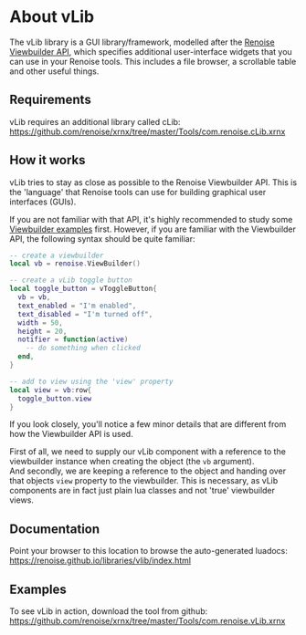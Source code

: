 # About vLib

The vLib library is a GUI library/framework, modelled after the [Renoise Viewbuilder API](https://github.com/renoise/xrnx/blob/master/Documentation/Renoise.ViewBuilder.API.lua), which specifies additional user-interface widgets that you can use in your Renoise tools. This includes a file browser, a scrollable table and other useful things.

## Requirements

vLib requires an additional library called cLib:  
https://github.com/renoise/xrnx/tree/master/Tools/com.renoise.cLib.xrnx

## How it works

vLib tries to stay as close as possible to the Renoise Viewbuilder API. This is the 'language' that Renoise tools can use for building graphical user interfaces (GUIs). 

If you are not familiar with that API, it's highly recommended to study some [Viewbuilder examples](https://github.com/renoise/xrnx/tree/master/Tools/com.renoise.ExampleToolGui.xrnx) first. However, if you are familiar with the Viewbuilder API, the following syntax should be quite familiar: 

```lua
-- create a viewbuilder 
local vb = renoise.ViewBuilder()

-- create a vLib toggle button
local toggle_button = vToggleButton{
  vb = vb,
  text_enabled = "I'm enabled",
  text_disabled = "I'm turned off",
  width = 50,
  height = 20,
  notifier = function(active)
    -- do something when clicked
  end,
}

-- add to view using the 'view' property
local view = vb:row{
  toggle_button.view
}
```

If you look closely, you'll notice a few minor details that are different from how the Viewbuilder API is used. 

First of all, we need to supply our vLib component with a reference to the viewbuilder instance when creating the object (the `vb` argument).  
And secondly, we are keeping a reference to the object and handing over that objects `view` property to the viewbuilder. This is necessary, as vLib components are in fact just plain lua classes and not 'true' viewbuilder views. 


## Documentation

Point your browser to this location to browse the auto-generated luadocs:  
https://renoise.github.io/libraries/vlib/index.html

## Examples 

To see vLib in action, download the tool from github:  
https://github.com/renoise/xrnx/tree/master/Tools/com.renoise.vLib.xrnx

